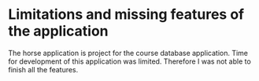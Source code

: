 # Limitations and missing features of the application

The horse application is project for the course database application. Time for development of this application was limited. Therefore I was not able to finish all the features.